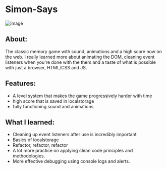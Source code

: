 # Simon-Says

![image](https://github.com/AmeerMoustafa/Simon-Says/assets/9211143/003d45aa-e88d-4dad-88eb-9374dba13d75)

## About:

The classic memory game with sound, animations and a high score now on the web. I really learned more about animating the DOM, cleaning event listeners when you're done with the them and a taste of what is possible with just a browser, HTML/CSS and JS.

## Features:

- A level system that makes the game progressively harder with time
- high score that is saved in localstorage
- fully functioning sound and animations.

## What I learned:

- Cleaning up event listeners after use is incredibly important
- Basics of localstorage
- Refactor, refactor, refactor
- A lot more practice on applying clean code principles and methodologies.
- More effective debugging using console logs and alerts.
